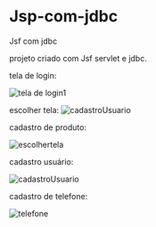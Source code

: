 # Jsp-com-jdbc
Jsf com jdbc

projeto criado com Jsf servlet e jdbc.


tela de login:

![tela de login1](https://user-images.githubusercontent.com/55764024/119410361-1e6a7200-bcbf-11eb-85ff-69b9b6c1b98d.png)


escolher tela:
![cadastroUsuario](https://user-images.githubusercontent.com/55764024/119410479-4a85f300-bcbf-11eb-8a62-ac295a94ba14.png)


cadastro de produto:

![escolhertela](https://user-images.githubusercontent.com/55764024/119410395-2e825180-bcbf-11eb-9b70-b874f10f042d.png)


cadastro usuário:

![cadastroUsuario](https://user-images.githubusercontent.com/55764024/119410522-5e315980-bcbf-11eb-861a-8b25adf0dc03.png)


cadastro de telefone: 

![telefone](https://user-images.githubusercontent.com/55764024/119410580-75704700-bcbf-11eb-8b1b-d80f4f615a2b.png)

